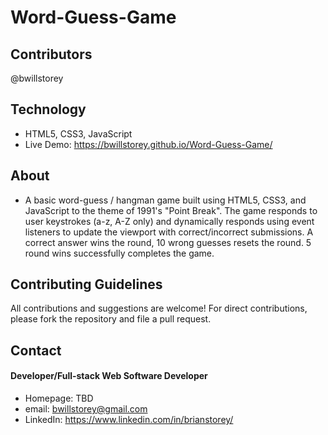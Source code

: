 # Word-Guess-Game

## Contributors
@bwillstorey

## Technology
- HTML5, CSS3, JavaScript
- Live Demo: https://bwillstorey.github.io/Word-Guess-Game/

## About
- A basic word-guess / hangman game built using HTML5, CSS3, and JavaScript to the theme of 1991's "Point Break". The game responds to user keystrokes (a-z, A-Z only) and dynamically responds using event listeners to update the viewport with correct/incorrect submissions. A correct answer wins the round, 10 wrong guesses resets the round. 5 round wins successfully completes the game.

## Contributing Guidelines
All contributions and suggestions are welcome! For direct contributions, please fork the repository and file a pull request.

## Contact
#### Developer/Full-stack Web Software Developer
- Homepage: TBD
- email: bwillstorey@gmail.com
- LinkedIn: https://www.linkedin.com/in/brianstorey/
